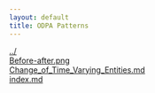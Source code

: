 ```yaml
---
layout: default
title: ODPA Patterns
---
```

  
[../](../)  
[Before-after.png](./Before-after.png)  
[Change_of_Time_Varying_Entities.md](./Change_of_Time_Varying_Entities.md)  
[index.md](./index.md)  
